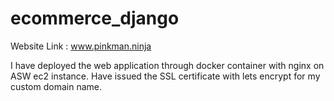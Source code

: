 # ecommerce_django

Website Link : www.pinkman.ninja

I have deployed the web application through docker container with nginx on ASW ec2 instance. Have issued the SSL certificate with lets encrypt for my custom domain name.
